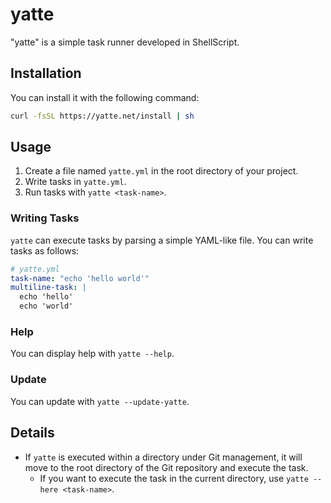 # yatte

"yatte" is a simple task runner developed in ShellScript.

## Installation

You can install it with the following command:

```sh
curl -fsSL https://yatte.net/install | sh
```

## Usage

1. Create a file named `yatte.yml` in the root directory of your project.
2. Write tasks in `yatte.yml`.
3. Run tasks with `yatte <task-name>`.

### Writing Tasks

`yatte` can execute tasks by parsing a simple YAML-like file. You can write tasks as follows:

```yaml
# yatte.yml
task-name: "echo 'hello world'"
multiline-task: |
  echo 'hello'
  echo 'world'
```

### Help

You can display help with `yatte --help`.

### Update

You can update with `yatte --update-yatte`.

## Details

- If `yatte` is executed within a directory under Git management, it will move to the root directory of the Git repository and execute the task.
  - If you want to execute the task in the current directory, use `yatte --here <task-name>`.
